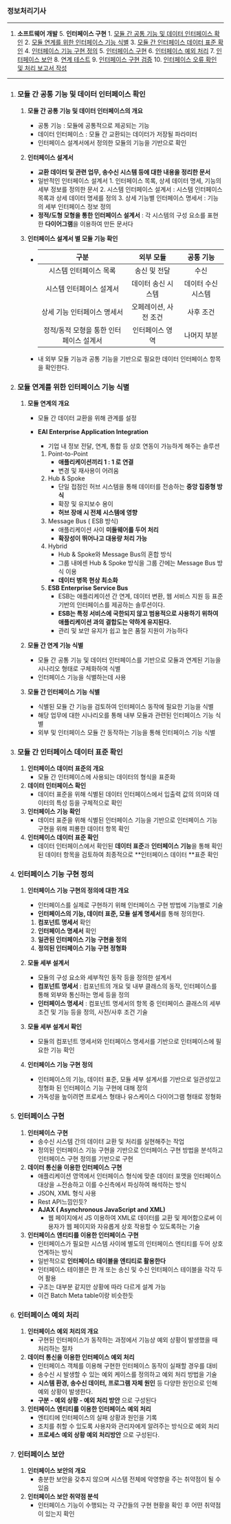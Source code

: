 ### 정보처리기사

---

1. __소프트웨어 개발__
	5. **인터페이스 구현**
		1. [모듈 간 공통 기능 및 데이터 인터페이스 확인](#모듈-간-공통-기능-및-데이터-인터페이스)
		2. [모듈 연계를 위한 인터페이스 기능 식별](#모듈-연계를-위한-인터페이스-기능-식별)
		3. [모듈 간 인터페이스 데이터 표준 확인](#모듈-간-인터페이스-데이터-표준-확인)
		4. [인터페이스 기능 구현 정의](#인터페이스-기능-구현-정의)
		5. [인터페이스 구현](#인터페이스-구현)
		6. [인터페이스 예외 처리](#인터페이스-예외-처리)
		7. [인터페이스 보안](#인터페이스-보안)
		8. [연계 테스트](#연계-테스트)
		9. [인터페이스 구현 검증](#인터페이스-구현-검증)
		10. [인터페이스 오류 확인 및 처리 보고서 작성](#인터페이스-오류-확인-및-처리-보고서-작성)

---

1. ### 모듈 간 공통 기능 및 데이터 인터페이스 확인

	1. **모듈 간 공통 기능 및 데이터 인터페이스의 개요**

		* 공통 기능 : 모듈에 공통적으로 제공되는 기능
		* 데이터 인터페이스 : 모듈 간 교환되는 데이터가 저장될 파라미터
		* 인터페이스 설계서에서 정의한 모듈의 기능을 기반으로 확인

	2. **인터페이스 설계서**

		* **교환 데이터 및 관련 업무, 송수신 시스템 등에 대한 내용을 정리한 문서**
		* 일반적인 인터페이스 설계서
				1. 인터페이스 목록, 상세 데이터 명세, 기능의 세부 정보를 정의한 문서
			 	2. 시스템 인터페이스 설계서 : 시스템 인터페이스 목록과 상세 데이터 명세를 정의
			 	3. 상세 기능별 인터페이스 명세서 : 기능의 세부 인터페이스 정보 정의
		* **정적/도형 모형을 통한 인터페이스 설계서** : 각 시스템의 구성 요소를 표현한 **다이어그램**을 이용하여 만든 문서다

	3. **인터페이스 설계서 별 모듈 기능 확인**

		* |                  구분                   |       외부 모듈       |     공통 기능      |
			| :-------------------------------------: | :-------------------: | :----------------: |
			|         시스템 인터페이스 목록          |     송신 및 전달      |        수신        |
			|        시스템 인터페이스 설계서         |  데이터 송신 시스템   | 데이터 수신 시스템 |
			|       상세 기능 인터페이스 명세서       | 오페레이션, 사전 조건 |     사후 조건      |
			| 정적/동적 모형을 통한 인터페이스 설계서 |    인터페이스 영역    |    나머지 부분     |

		* 내 외부 모듈 기능과 공통 기능을 기반으로 필요한 데이터 인터페이스 항목을 확인한다.

2. ### 모듈 연계를 위한 인터페이스 기능 식별

	1. **모듈 연계의 개요**

		* 모듈 간 데이터 교환을 위해 관계를 설정

		* **EAI Enterprise Application Integration**

			* 기업 내 정보 전달, 연계, 통합 등 상호 연동이 가능하게 해주는 솔루션

			1. Point-to-Point
				* **애플리케이션끼리 1 : 1 로 연결**
				* 변경 및 재사용이 어려움
			2. Hub & Spoke
				* 단일 접점인 허브 시스템을 통해 데이터를 전송하는 **중앙 집중형 방식**
				* 확장 및 유지보수 용이
				* **허브 장애 시 전체 시스템에 영향**
			3. Message Bus ( ESB 방식)
				* 애플리케이션 사이 **미들웨어를 두어 처리**
				* **확장성이 뛰어나고 대용량 처리 가능**
			4. Hybrid
				* Hub & Spoke와 Message Bus의 혼합 방식
				* 그룹 내에센 Hub & Spoke 방식을 그룹 간에는 Message Bus 방식 이용
				* **데이터 병목 현상 최소화**
			5. **ESB Enterprise Service Bus**
				* ESB는 애플리케이션 간 연계, 데이터 변환, 웹 서비스 지원 등 표준 기반의 인터페이스를 제공하는 솔루션이다.
				* **ESB는 특정 서비스에 국한되지 않고 범용적으로 사용하기 위하여 애플리케이션 과의 결합도는 약하게 유지된다.**
				* 관리 및 보안 유지가 쉽고 높은 품질 지원이 가능하다

	2.  **모듈 간 연계 기능 식별**

		* 모듈 간 공통 기능 및 데이터 인터페이스를 기반으로 모듈과 연계된 기능을 시나리오 형태로 구체화하여 식별
		* 인터페이스 기능을 식별하는데 사용

	3. **모듈 간 인터페이스 기능 식별**

		* 식별된 모듈 간 기능을 검토하여 인터페이스 동작에 필요한 기능을 식별
		* 해당 업무에 대한 시나리오를 통해 내부 모듈과 관련된 인터페이스 기능 식별
		* 외부 및 인터페이스 모듈 간 동작하는 기능을 통해 인터페이스 기능 식별

3. ### 모듈 간 인터페이스 데이터 표준 확인

	1. **인터페이스 데이터 표준의 개요**
		* 모듈 간 인터페이스에 사용되는 데이터의 형식을 표준화
	2. **데이터 인터페이스 확인**
		* 데이터 표준을 위해 식별된 데이터 인터페이스에서 입출력 값의 의미와 데이터의 특성 등을 구체적으로 확인
	3. **인터페이스 기능 확인**
		* 데이터 표준을 위해 식별된 인터페이스 기능을 기반으로 인터페이스 기능 구현을 위해 피룡한 데이터 항목 확인
	4. **인터페이스 데이터 표준 확인**
		* 데이터 인터페이스에서 확인된 **데이터 표준**과 **인터페이스 기능**을 통해 확인된 데이터 항목을 검토하여 최종적으로 **인터페이스 데이터 **표준 확인

4. ### 인터페이스 기능 구현 정의

	1. **인터페이스 기능 구현의 정의에 대한 개요**

		* 인터페이스를 실제로 구현하기 위해 인터페이스 구현 방법에 기능별로 기술 
		* **인터페이스의 기능, 데이터 표준, 모듈 설계 명세서**를 통해 정의한다.

		1. **컴포넌트 명세서** 확인
		2. **인터페이스 명세서** 확인
		3. **일관된 인터페이스 기능 구현을 정의**
		4. **정의된 인터페이스 기능 구현 정형화**

	2. **모둘 세부 설계서**

		* 모듈의 구성 요소와 세부적인 동작 등을 정의한 설계서
		* **컴포넌트 명세서** : 컴포넌트의 개요 및 내부 클래스의 동작, 인터페이스를 통해 외부와 통신하는 명세 등을 정의
		* **인터페이스 명세서** : 컴포넌트 명세서의 항목 중 인터페이스 클래스의 세부 조건 및 기능 등을 정의, 사전/사후 조건 기술 

	3. **모듈 세부 설계서 확인**

		* 모듈의 컴포넌트 명세서와 인터페이스 명세서를 기반으로 인터페이스에 필요한 기능 확인

	4. **인터페이스 기능 구현 정의**

		* 인터페이스의 기능, 데이터 표준, 모듈 세부 설계서를 기반으로 일관성있고 정형화 된 인터페이스 기능 구현에 대해 정의
		* 가독성을 높이려면 프로세스 형태나 유스케이스 다이어그램 형태로 정형화

5. ### 인터페이스 구현

	1. **인터페이스 구현**
		* 송수신 시스템 간의 데이터 교환 및 처리를 실현해주는 작업
		* 정의된 인터페이스 기능 구현을 기반으로 인터페이스 구현 방법을 분석하고 인터페이스 구현 정의를 기반으로 구현
	2. **데이터 통신을 이용한 인터페이스 구현**
		* 애플리케이션 영역에서 인터페이스 형식에 맞춘 데이터 포맷을 인터페이스 대상을 ㅗ전송하고 이를 수신측에서 파싱하여 해석하는 방식
		* JSON, XML 형식 사용
		* Rest API느낌인듯?
		* **AJAX ( Asynchronous JavaScript and XML)**
			* 웹 페이지에서 JS 이용하여 XML로 데이터를 교환 및 제어함으로써 이용자가 웹 페이지와 자유롭게 상호 작용할 수 있도록하는 기술
	3. **인터페이스 엔티티를 이용한 인터페이스 구현**
		* 인터페이스가 필요한 시스템 사이에 별도의 인터페이스 엔티티를 두어 상호 연계하는 방식
		* 일반적으로 **인터페이스 테이블을 엔티티로 활용한다**
		* 인터페이스 테이블은 한 개 또는 송신 및 수신 인터페이스 테이블을 각각 두어 활용
		* 구조는 대부분 같지만 상황에 따라 다르게 설계 가능 
		* 이건 Batch Meta table이랑 비슷한듯

6. ### 인터페이스 예외 처리

	1. **인터페이스 예외 처리의 개요**
		* 구현된 인터페이스가 동작하는 과정에서 기능상 예외 상황이 발생했을 때 처리하는 절차
	2. **데이터 통신을 이용한 인터페이스 예외 처리**
		* 인터페이스 객체를 이용해 구현한 인터페이스 동작이 실패할 경우를 대비
		* 송수신 시 발생할 수 있는 예외 케이스를 정의하고 예외 처리 방법을 기술
		* **시스템 환경, 송수신 데이터, 프로그램 자체 원인** 등 다양한 원인으로 인해 예외 상황이 발생한다.
		* **구분 - 예외 상황 - 예외 처리 방안** 으로 구성된다
	3. **인터페이스 엔티티를 이용한 인터페이스 예외 처리**
		* 엔티티에 인터페이스의 실패 상황과 원인을 기록
		* 조치를 취할 수 있도록 사용자와 관리자에게 알려주는 방식으로 예외 처리
		* **프로세스 예외 상황 예외 처리방안** 으로 구성된다.

7. ### 인터페이스 보안

	1. **인터페이스 보안의 개요**
		* 충분한 보안을 갖추지 않으며 시스템 전체에 악영향을 주는 취약점이 될 수 있음
	2. **인터페이스 보안 취약점 분석**
		* 인터페이스 기능이 수행되는 각 구간들의 구현 현황을 확인 후 어떤 취약점이 있는지 확인